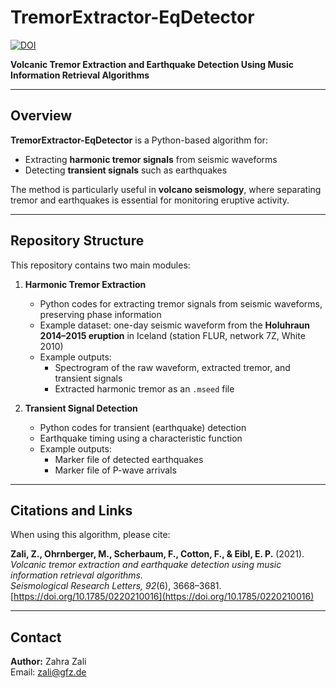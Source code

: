 # TremorExtractor-EqDetector  
[![DOI](https://zenodo.org/badge/490198425.svg)](https://zenodo.org/badge/latestdoi/490198425)  

**Volcanic Tremor Extraction and Earthquake Detection Using Music Information Retrieval Algorithms**  

---

## Overview  

**TremorExtractor-EqDetector** is a Python-based algorithm for:  
- Extracting **harmonic tremor signals** from seismic waveforms  
- Detecting **transient signals** such as earthquakes  

The method is particularly useful in **volcano seismology**, where separating tremor and earthquakes is essential for monitoring eruptive activity.  

---

## Repository Structure  

This repository contains two main modules:  

1. **Harmonic Tremor Extraction**  
   - Python codes for extracting tremor signals from seismic waveforms, preserving phase information  
   - Example dataset: one-day seismic waveform from the **Holuhraun 2014–2015 eruption** in Iceland (station FLUR, network 7Z, White 2010)  
   - Example outputs:  
     - Spectrogram of the raw waveform, extracted tremor, and transient signals  
     - Extracted harmonic tremor as an `.mseed` file  

2. **Transient Signal Detection**  
   - Python codes for transient (earthquake) detection  
   - Earthquake timing using a characteristic function  
   - Example outputs:  
     - Marker file of detected earthquakes  
     - Marker file of P-wave arrivals  

---

## Citations and Links  

When using this algorithm, please cite:  

**Zali, Z., Ohrnberger, M., Scherbaum, F., Cotton, F., & Eibl, E. P.** (2021).  
*Volcanic tremor extraction and earthquake detection using music information retrieval algorithms.*  
*Seismological Research Letters, 92*(6), 3668–3681.  
[https://doi.org/10.1785/0220210016](https://doi.org/10.1785/0220210016)  

---

## Contact  

**Author:** Zahra Zali  
Email: zali@gfz.de  
